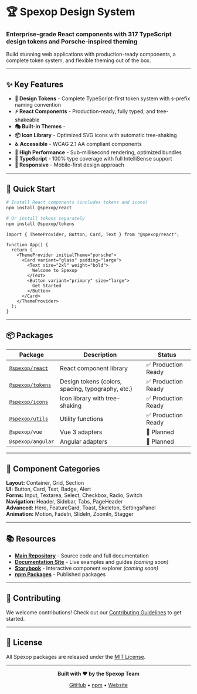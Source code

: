 # 🏆 Spexop Design System

### Enterprise-grade React components with 317 TypeScript design tokens and Porsche-inspired theming

Build stunning web applications with production-ready components, a complete token system, and flexible theming out of the box.

---

## ✨ Key Features

- **🎨 Design Tokens** - Complete TypeScript-first token system with s-prefix naming convention
- **⚡ React Components** - Production-ready, fully typed, and tree-shakeable
- **🎭 Built-in Themes** - 
- **📦 Icon Library** - Optimized SVG icons with automatic tree-shaking
- **♿ Accessible** - WCAG 2.1 AA compliant components
- **🚀 High Performance** - Sub-millisecond rendering, optimized bundles
- **💯 TypeScript** - 100% type coverage with full IntelliSense support
- **📱 Responsive** - Mobile-first design approach

---

## 🚀 Quick Start

```bash
# Install React components (includes tokens and icons)
npm install @spexop/react

# Or install tokens separately
npm install @spexop/tokens
```

```tsx
import { ThemeProvider, Button, Card, Text } from "@spexop/react";

function App() {
  return (
    <ThemeProvider initialTheme="porsche">
      <Card variant="glass" padding="large">
        <Text size="2xl" weight="bold">
          Welcome to Spexop
        </Text>
        <Button variant="primary" size="large">
          Get Started
        </Button>
      </Card>
    </ThemeProvider>
  );
}
```

---

## 📦 Packages

| Package | Description | Status |
|---------|-------------|--------|
| [`@spexop/react`](https://github.com/spexop-ui/design-system/tree/main/packages/react) | React component library | ✅ Production Ready |
| [`@spexop/tokens`](https://github.com/spexop-ui/design-system/tree/main/packages/tokens) | Design tokens (colors, spacing, typography, etc.) | ✅ Production Ready |
| [`@spexop/icons`](https://github.com/spexop-ui/design-system/tree/main/packages/icons) | Icon library with tree-shaking | ✅ Production Ready |
| [`@spexop/utils`](https://github.com/spexop-ui/design-system/tree/main/packages/utils) | Utility functions | ✅ Production Ready |
| `@spexop/vue` | Vue 3 adapters | 🚧 Planned |
| `@spexop/angular` | Angular adapters | 🚧 Planned |

---

## 🎨 Component Categories

**Layout:** Container, Grid, Section  
**UI:** Button, Card, Text, Badge, Alert  
**Forms:** Input, Textarea, Select, Checkbox, Radio, Switch  
**Navigation:** Header, Sidebar, Tabs, PageHeader  
**Advanced:** Hero, FeatureCard, Toast, Skeleton, SettingsPanel  
**Animation:** Motion, FadeIn, SlideIn, ZoomIn, Stagger

---

## 📚 Resources

- **[Main Repository](https://github.com/spexop-ui/design-system)** - Source code and full documentation
- **[Documentation Site](https://spexop.design)** - Live examples and guides *(coming soon)*
- **[Storybook](https://storybook.spexop.design)** - Interactive component explorer *(coming soon)*
- **[npm Packages](https://www.npmjs.com/org/spexop)** - Published packages

---

## 🤝 Contributing

We welcome contributions! Check out our [Contributing Guidelines](https://github.com/spexop-ui/design-system/blob/main/CONTRIBUTING.md) to get started.

---

## 📄 License

All Spexop packages are released under the [MIT License](https://github.com/spexop-ui/design-system/blob/main/LICENSE).

---

<div align="center">

**Built with ❤️ by the Spexop Team**

[GitHub](https://github.com/spexop-ui) • [npm](https://www.npmjs.com/org/spexop) • [Website](https://spexop.design)

</div>
